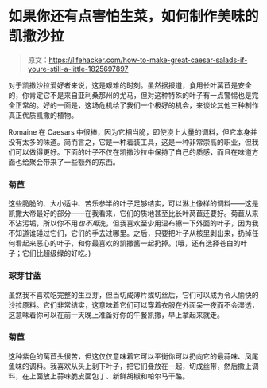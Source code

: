 # 如果你还有点害怕生菜，如何制作美味的凯撒沙拉

> 原文：<https://lifehacker.com/how-to-make-great-caesar-salads-if-youre-still-a-little-1825697897>

对于凯撒沙拉爱好者来说，这是艰难的时刻。虽然据报道，食用长叶莴苣是安全的，你肯定它不是来自亚利桑那州的尤马，但对这种特殊的叶子有一点警惕也是完全正常的。好的一面是，这场危机给了我们一个极好的机会，来谈论其他三种制作真正优质凯撒的植物。



Romaine 在 Caesars 中很棒，因为它相当脆，即使浇上大量的调料，但它本身并没有太多的味道。简而言之，它是一种着装工具，这是一种非常崇高的职业，但我们可以做得更好。下面的叶子不仅在凯撒沙拉中保持了自己的质感，而且在味道方面也给聚会带来了一些额外的东西。

### 菊苣

这些脆脆的、大小适中、苦乐参半的叶子足够结实，可以淋上像样的调料——这是凯撒大帝最好的部分——在我看来，它们的质地甚至比长叶莴苣还要好。菊苣从来不沾污垢，所以你不用*也不用*洗，但我喜欢至少用湿布擦一下外面的叶子，因为我不知道谁碰过它们，它们的手去过哪里。之后，只要把叶子从核里剥出来，扔掉任何看起来恶心的叶子，和你最喜欢的凯撒酱一起扔掉。(哦，还有选择苍白的叶子；它们比超级绿的好吃。)

### 球芽甘蓝

虽然我不喜欢吃完整的生豆芽，但当切成薄片或切丝后，它们可以成为令人愉快的沙拉原料。它们非常结实，这意味着它们可以穿着衣服在外面呆一夜而不会湿透，这意味着你可以在前一天晚上准备好你的午餐凯撒，早上拿起来就走。

### 菊苣

这种紫色的莴苣头很苦，但这仅仅意味着它可以平衡你可以扔向它的最蒜味、凤尾鱼味的调料。我喜欢从头上剥下叶子，把它们叠放在一起，切成丝带，然后撒上调料，在上面放上蒜味脆皮面包丁、新鲜胡椒和帕尔马干酪。